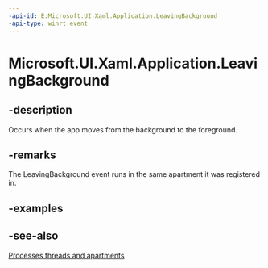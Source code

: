 ```yaml
---
-api-id: E:Microsoft.UI.Xaml.Application.LeavingBackground
-api-type: winrt event
---
```


<!-- Event syntax
public event Windows.UI.Xaml.LeavingBackgroundEventHandler LeavingBackground
-->

# Microsoft.UI.Xaml.Application.LeavingBackground

## -description
Occurs when the app moves from the background to the foreground.

## -remarks

The LeavingBackground event runs in the same apartment it was registered in.

## -examples

## -see-also

[Processes threads and apartments](/en-us/windows/win32/com/processes--threads--and-apartments)
